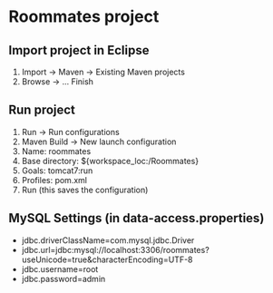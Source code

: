 # Roommates project

## Import project in Eclipse

1. Import -> Maven -> Existing Maven projects
2. Browse -> ... Finish

## Run project

1. Run -> Run configurations
2. Maven Build -> New launch configuration 
3. Name: roommates 
4. Base directory: ${workspace_loc:/Roommates} 
5. Goals: tomcat7:run
6. Profiles: pom.xml 
7. Run (this saves the configuration)

## MySQL Settings (in data-access.properties)

* jdbc.driverClassName=com.mysql.jdbc.Driver
* jdbc.url=jdbc:mysql://localhost:3306/roommates?useUnicode=true&characterEncoding=UTF-8
* jdbc.username=root
* jdbc.password=admin

